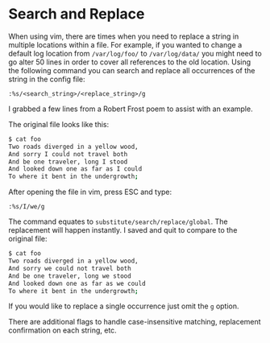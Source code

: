 # Search and Replace

When using vim, there are times when you need to replace a string in multiple
locations within a file. For example, if you wanted to change a default log
location from <code>/var/log/foo/</code> to <code>/var/log/data/</code> you might
need to go alter 50 lines in order to cover all references to the old location.
Using the following command you can search and replace all occurrences of the
string in the config file:

```
:%s/<search_string>/<replace_string>/g
```

I grabbed a few lines from a Robert Frost poem to assist with an example.

The original file looks like this:

```bash
$ cat foo
Two roads diverged in a yellow wood,
And sorry I could not travel both
And be one traveler, long I stood
And looked down one as far as I could
To where it bent in the undergrowth;
```

After opening the file in vim, press ESC and type:
```
:%s/I/we/g
```
The command equates to <code>substitute/search/replace/global</code>. The
replacement will happen instantly. I saved and quit to compare to the original
file:

```bash
$ cat foo
Two roads diverged in a yellow wood,
And sorry we could not travel both
And be one traveler, long we stood
And looked down one as far as we could
To where it bent in the undergrowth;
```

If you would like to replace a single occurrence just omit the <code>g</code> option.

There are additional flags to handle case-insensitive matching, replacement confirmation
on each string, etc.
